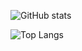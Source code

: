 ![GitHub stats](https://github-readme-stats.vercel.app/api?username=telebash&count_private=true&show_icons=true&theme=dark)

![Top Langs](https://github-readme-stats.vercel.app/api/top-langs/?username=telebash)
